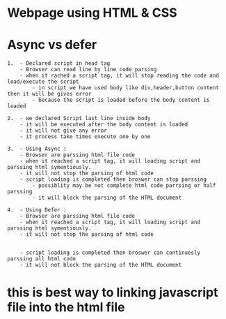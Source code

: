 # Webpage using HTML & CSS
# Async vs defer
    1.  - Declared script in head tag
        - Browser can read line by line code parsing
        - when it rached a script tag, it will stop reading the code and load/execute the script
            - in script we have used body like div,header,button content then it will be gives error
            - because the script is loaded before the body content is loaded

    2.  - we declared Script last line inside body
        - it will be executed after the body content is loaded
        - it will not give any error
        - it process take times execute one by one

    3.  - Using Async :
        - Browser are parssing html file code 
        - when it reached a script tag, it will loading script and parssing html symentiously.   
        - it will not stop the parsing of html code
        - script loading is completed then broswer can stop parssing
            - possiblity may be not complete html code parrsing or half parssing
            - it will block the parsing of the HTML document

    4.  - Using Defer :
        - Browser are parssing html file code 
        - when it reached a script tag, it will loading script and parssing html symentiously.   
        - it will not stop the parsing of html code

        
        - script loading is completed then broswer can continuesly parssing all html code
        - it will not block the parsing of the HTML document


        
# this is best way to linking javascript file into the html file


